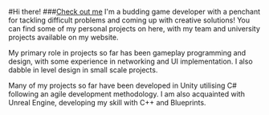 #Hi there!
###[Check out me](www.kruzeraptor.co.uk)
I'm a budding game developer with a penchant for tackling difficult problems and coming up with creative solutions! You can find some of my personal projects on here, with my team and university projects available on my website.

My primary role in projects so far has been gameplay programming and design, with some experience in networking and UI implementation. I also dabble in level design in small scale projects.

Many of my projects so far have been developed in Unity utilising C# following an agile development methodology. I am also acquainted with Unreal Engine, developing my skill with C++ and Blueprints.
